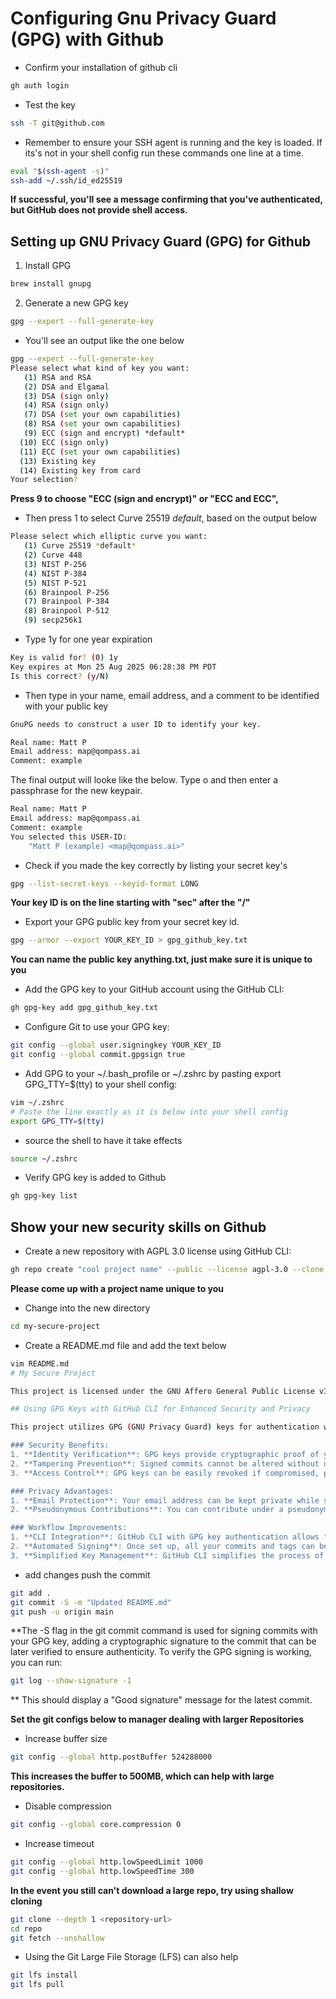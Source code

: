 # Configuring Gnu Privacy Guard (GPG) with Github
- Confirm your installation of github cli
```bash
gh auth login
```
- Test the key  
```bash
ssh -T git@github.com
```
- Remember to ensure your SSH agent is running and the key is loaded. If its's not in your shell config run these commands one line at a time.
```bash
eval "$(ssh-agent -s)"
ssh-add ~/.ssh/id_ed25519
```
**If successful, you'll see a message confirming that you've authenticated, but GitHub does not provide shell access.**

## Setting up GNU Privacy Guard (GPG) for Github

1. Install GPG
```bash
brew install gnupg
```
2. Generate a new GPG key
```bash
gpg --expert --full-generate-key
```
- You'll see an output like the one below
```bash
gpg --expert --full-generate-key
Please select what kind of key you want:
   (1) RSA and RSA
   (2) DSA and Elgamal
   (3) DSA (sign only)
   (4) RSA (sign only)
   (7) DSA (set your own capabilities)
   (8) RSA (set your own capabilities)
   (9) ECC (sign and encrypt) *default*
  (10) ECC (sign only)
  (11) ECC (set your own capabilities)
  (13) Existing key
  (14) Existing key from card
Your selection?
```
**Press 9 to choose "ECC (sign and encrypt)" or "ECC and ECC",**
- Then press 1 to select Curve 25519 *default*, based on the output below
```bash
Please select which elliptic curve you want:
   (1) Curve 25519 *default*
   (2) Curve 448
   (3) NIST P-256
   (4) NIST P-384
   (5) NIST P-521
   (6) Brainpool P-256
   (7) Brainpool P-384
   (8) Brainpool P-512
   (9) secp256k1
```
- Type 1y for one year expiration
```bash
Key is valid for? (0) 1y
Key expires at Mon 25 Aug 2025 06:28:38 PM PDT
Is this correct? (y/N)
```
- Then type in your name, email address, and a comment to be identified with your public key
```bash
GnuPG needs to construct a user ID to identify your key.

Real name: Matt P
Email address: map@qompass.ai
Comment: example
```
The final output will looke like the below. Type o and then enter a passphrase for the new keypair. 
```bash
Real name: Matt P
Email address: map@qompass.ai
Comment: example
You selected this USER-ID:
    "Matt P (example) <map@qompass.ai>"
```

- Check if you made the key correctly by listing your secret key's
```bash
gpg --list-secret-keys --keyid-format LONG
```
**Your key ID is on the line starting with "sec" after the "/"**
- Export your GPG public key from your secret key id.
```bash
gpg --armor --export YOUR_KEY_ID > gpg_github_key.txt
```
**You can name the public key anything.txt, just make sure it is unique to you**
- Add the GPG key to your GitHub account using the GitHub CLI:

```bash
gh gpg-key add gpg_github_key.txt
```
- Configure Git to use your GPG key:
```bash
git config --global user.signingkey YOUR_KEY_ID
git config --global commit.gpgsign true
```
- Add GPG to your ~/.bash_profile or ~/.zshrc by pasting export GPG_TTY=$(tty) to your shell config:
```bash
vim ~/.zshrc
# Paste the line exactly as it is below into your shell config
export GPG_TTY=$(tty)
```
- source the shell to have it take effects
```bash
source ~/.zshrc
```
- Verify GPG key is added to Github
```bash
gh gpg-key list
```
## Show your new security skills on Github
- Create a new repository with AGPL 3.0 license using GitHub CLI:
```bash
gh repo create "cool project name" --public --license agpl-3.0 --clone
```
**Please come up with a project name unique to you**
- Change into the new directory
```bash
cd my-secure-project
```
- Create a README.md file and add the text below
```bash
vim README.md
# My Secure Project

This project is licensed under the GNU Affero General Public License v3.0 (AGPL-3.0).

## Using GPG Keys with GitHub CLI for Enhanced Security and Privacy

This project utilizes GPG (GNU Privacy Guard) keys for authentication with GitHub through the GitHub CLI. Here's why this approach is valuable:

### Security Benefits:
1. **Identity Verification**: GPG keys provide cryptographic proof of your identity, ensuring that commits and operations are genuinely from you.
2. **Tampering Prevention**: Signed commits cannot be altered without detection, maintaining the integrity of your codebase.
3. **Access Control**: GPG keys can be easily revoked if compromised, providing better control over repository access.

### Privacy Advantages:
1. **Email Protection**: Your email address can be kept private while still verifying your identity.
2. **Pseudonymous Contributions**: You can contribute under a pseudonym while still cryptographically verifying your identity.

### Workflow Improvements:
1. **CLI Integration**: GitHub CLI with GPG key authentication allows for secure, command-line based workflows.
2. **Automated Signing**: Once set up, all your commits and tags can be automatically signed.
3. **Simplified Key Management**: GitHub CLI simplifies the process of adding and managing GPG keys on your GitHub account.
```
- add changes push the commit
```bash
git add .
git commit -S -m "Updated README.md"
git push -u origin main
```
**The -S flag in the git commit command is used for signing commits with your GPG key, adding a cryptographic signature to the commit that can be later verified to ensure authenticity.
To verify the GPG signing is working, you can run:
```bash
git log --show-signature -1
```
** This should display a "Good signature" message for the latest commit.

**Set the git configs below to manager dealing with larger Repositories**
- Increase buffer size
```bash
git config --global http.postBuffer 524288000
```
**This increases the buffer to 500MB, which can help with large repositories.**
- Disable compression
```bash
git config --global core.compression 0
```
- Increase timeout
```bash
git config --global http.lowSpeedLimit 1000
git config --global http.lowSpeedTime 300
```

**In the event you still can't download a large repo, try using shallow cloning**
```bash
git clone --depth 1 <repository-url>
cd repo
git fetch --unshallow
```
- Using the Git Large File Storage (LFS) can also help
```bash
git lfs install
git lfs pull
```
